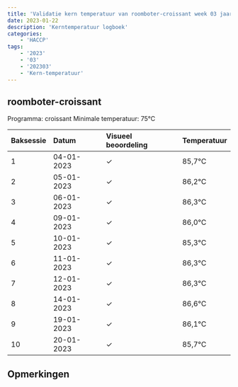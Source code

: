 ```yaml
---
title: 'Validatie kern temperatuur van roomboter-croissant week 03 jaar 2023'
date: 2023-01-22
description: 'Kerntemperatuur logboek'
categories:
    - 'HACCP'
tags:
    - '2023'
    - '03'
    - '202303'
    - 'Kern-temperatuur'
---
```


## roomboter-croissant

Programma: croissant
Minimale temperatuur: 75°C

| Baksessie | Datum | Visueel beoordeling | Temperatuur |
|:---|:---|:---|:---|
| 1 | 04-01-2023 | &check; | 85,7°C |
| 2 | 05-01-2023 | &check; | 86,2°C |
| 3 | 06-01-2023 | &check; | 86,3°C |
| 4 | 09-01-2023 | &check; | 86,0°C |
| 5 | 10-01-2023 | &check; | 85,3°C |
| 6 | 11-01-2023 | &check; | 86,3°C |
| 7 | 12-01-2023 | &check; | 86,3°C |
| 8 | 14-01-2023 | &check; | 86,6°C |
| 9 | 19-01-2023 | &check; | 86,1°C |
| 10 | 20-01-2023 | &check; | 85,7°C |

## Opmerkingen


